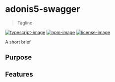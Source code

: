 
# adonis5-swagger
> Tagline

[![typescript-image]][typescript-url] [![npm-image]][npm-url] [![license-image]][license-url]

A short brief

<!-- START doctoc generated TOC please keep comment here to allow auto update -->
<!-- DON'T EDIT THIS SECTION, INSTEAD RE-RUN doctoc TO UPDATE -->

<!-- END doctoc generated TOC please keep comment here to allow auto update -->

## Purpose

## Features

[typescript-image]: https://img.shields.io/badge/Typescript-294E80.svg?style=for-the-badge&logo=typescript
[typescript-url]:  "typescript"

[npm-image]: https://img.shields.io/npm/v/adonis5-swagger.svg?style=for-the-badge&logo=npm
[npm-url]: https://npmjs.org/package/adonis5-swagger "npm"

[license-image]: https://img.shields.io/npm/l/adonis5-swagger?color=blueviolet&style=for-the-badge
[license-url]: LICENSE.md "license"
